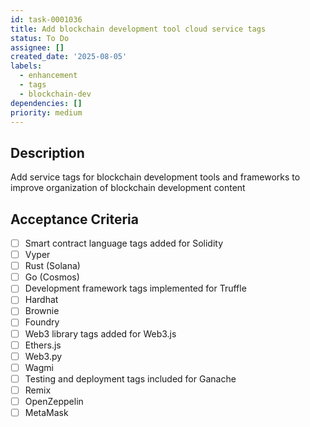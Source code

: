 ```yaml
---
id: task-0001036
title: Add blockchain development tool cloud service tags
status: To Do
assignee: []
created_date: '2025-08-05'
labels:
  - enhancement
  - tags
  - blockchain-dev
dependencies: []
priority: medium
---
```


## Description

Add service tags for blockchain development tools and frameworks to improve organization of blockchain development content

## Acceptance Criteria

- [ ] Smart contract language tags added for Solidity
- [ ] Vyper
- [ ] Rust (Solana)
- [ ] Go (Cosmos)
- [ ] Development framework tags implemented for Truffle
- [ ] Hardhat
- [ ] Brownie
- [ ] Foundry
- [ ] Web3 library tags added for Web3.js
- [ ] Ethers.js
- [ ] Web3.py
- [ ] Wagmi
- [ ] Testing and deployment tags included for Ganache
- [ ] Remix
- [ ] OpenZeppelin
- [ ] MetaMask
